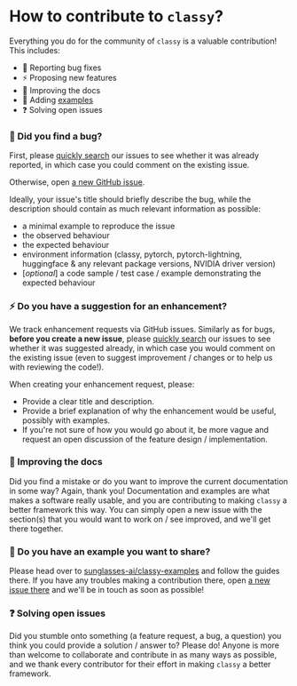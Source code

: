 # How to contribute to `classy`?

Everything you do for the community of `classy` is a valuable contribution! This includes:

- 🐞 Reporting bug fixes
- :zap: Proposing new features
- :scroll: Improving the docs
- :book: Adding [examples](https://github.com/sunglasses-ai/classy-examples)
- :question: Solving open issues

### 🐞 Did you find a bug?

First, please [quickly search](https://github.com/sunglasses-ai/classy/issues) our issues to see whether it was already reported, in which case you could comment on the existing issue.

Otherwise, open [a new GitHub issue](https://github.com/sunglasses-ai/classy/issues/new).

Ideally, your issue's title should briefly describe the bug, while the description should contain as much relevant information as possible:
- a minimal example to reproduce the issue
- the observed behaviour
- the expected behaviour
- environment information (classy, pytorch, pytorch-lightning, huggingface & any relevant package versions, NVIDIA driver version)
- [*optional*] a code sample / test case / example demonstrating the expected behaviour

### :zap: Do you have a suggestion for an enhancement?

We track enhancement requests via GitHub issues. Similarly as for bugs, **before you create a new issue**, please [quickly search](https://github.com/sunglasses-ai/classy/issues) our issues to see whether it was suggested already, in which case you would comment on the existing issue (even to suggest improvement / changes or to help us with reviewing the code!).

When creating your enhancement request, please:

- Provide a clear title and description.
- Provide a brief explanation of why the enhancement would be useful, possibly with examples.
- If you're not sure of how you would go about it, be more vague and request an open discussion of the feature design / implementation.

### :scroll: Improving the docs

Did you find a mistake or do you want to improve the current documentation in some way? Again, thank you! Documentation and examples are what makes a software really usable, and you are contributing to making `classy` a better framework this way. You can simply open a new issue with the section(s) that you would want to work on / see improved, and we'll get there together.

### :book: Do you have an example you want to share?

Please head over to [sunglasses-ai/classy-examples](https://github.com/sunglasses-ai/classy-examples) and follow the guides there.
If you have any troubles making a contribution there, open [a new issue there](https://github.com/sunglasses-ai/classy-examples/issues/new) and we'll be in touch as soon as possible!

### :question: Solving open issues

Did you stumble onto something (a feature request, a bug, a question) you think you could provide a solution / answer to? Please do!
Anyone is more than welcome to collaborate and contribute in as many ways as possible, and we thank every contributor for their effort in making `classy` a better framework.
